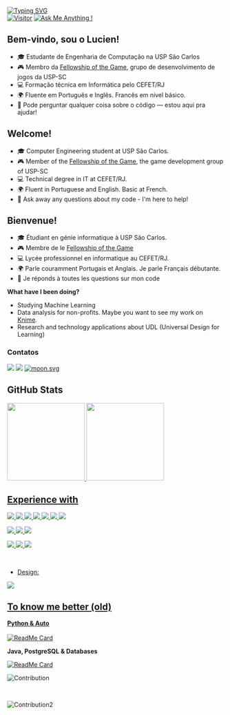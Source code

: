 [![Typing SVG](https://readme-typing-svg.herokuapp.com/?lines=Hello+World!;Olá+Mundo!;Bonjour+Monde!;&size=15&color=158fad&duration=4500&font=consolas)](https://git.io/typing-svg) <br>
[![Visitor](https://visitor-badge.laobi.icu/badge?page_id=rofranzen.rofranzen)](https://github.com/rofranzen) [![Ask Me Anything !](https://img.shields.io/badge/Ask%20me-anything-1abc9c.svg)](https://GitHub.com/rofranzen)
## Bem-vindo, sou o Lucien!

- 🎓 Estudante de Engenharia de Computação na USP São Carlos  
- 🎮 Membro da [Fellowship of the Game](https://github.com/fellowshipofthegame), grupo de desenvolvimento de jogos da USP-SC  
- 💻 Formação técnica em Informática pelo CEFET/RJ  
- 🌍 Fluente em Português e Inglês. Francês em nível básico.
- 💬 Pode perguntar qualquer coisa sobre o código — estou aqui pra ajudar!


## Welcome!

- 🎓 Computer Engineering student at USP São Carlos.
- 🎮 Member of the [Fellowship of the Game](https://github.com/fellowshipofthegame), the game development group of USP-SC
- 💻 Technical degree in IT at CEFET/RJ.
- 🌍 Fluent in Portuguese and English. Basic at French.
- 💬 Ask away any questions about my code - I'm here to help!


## Bienvenue!

- 🎓 Étudiant en génie informatique à USP São Carlos.
- 🎮 Membre de le [Fellowship of the Game](https://github.com/fellowshipofthegame)
- 💻 Lycée professionnel en informatique au CEFET/RJ.
- 🌍 Parle couramment Portugais et Anglais. Je parle Français débutante.
- 💬 Je réponds à toutes les questions sur mon code

**What have I been doing?**
- Studying Machine Learning
- Data analysis for non-profits. Maybe you want to see my work on [Knime](https:github.com/rofranzen/coming-soon). 
- Research and technology applications about UDL (Universal Design for Learning)

### Contatos
<div>
  <a href="mailto:lucien_franzen@outlook.com"><img src="https://img.shields.io/badge/Microsoft_Outlook-0078D4?style=for-the-badge&logo=microsoft-outlook&logoColor=white"></a>
  <a href="mailto:rodrigues_franzen@usp.br"><img src="https://img.shields.io/badge/Gmail-D14836?style=for-the-badge&logo=gmail&logoColor=white"></a>
  <a href="https://moon-svg.minung.dev">
    <img src="https://moon-svg.minung.dev/moon.svg?size=30&theme=basic" alt="moon.svg" />
  </a>
</div> 

## GitHub Stats
<div align="left">
  <a href="https://github.com/rofranzen">
  <img height="180em" src="https://github-readme-stats.vercel.app/api?username=rofranzen&show_icons=true&theme=tokyonight&include_all_commits=true&count_private=true&bg_color=DEG,1a1b27,443754"/>
  <img height="180em" src="https://github-readme-stats.vercel.app/api/top-langs/?username=rofranzen&layout=compact&langs_count=8&theme=tokyonight"/>
</div>
  
## Experience with

  <img src="https://img.shields.io/badge/Python-3776AB.svg?style=for-the-badge&logo=Python&logoColor=white"> <img src="https://img.shields.io/badge/C-A8B9CC.svg?style=for-the-badge&logo=C&logoColor=black"> <img src="https://img.shields.io/badge/C++-00599C.svg?style=for-the-badge&logo=C++&logoColor=white"> <img src="https://img.shields.io/badge/java-%23ED8B00.svg?style=for-the-badge&logo=openjdk&logoColor=white"> <img src="https://img.shields.io/badge/Eclipse%20IDE-2C2255.svg?style=for-the-badge&logo=Eclipse-IDE&logoColor=white"> <img src="https://img.shields.io/badge/PostgreSQL-4169E1.svg?style=for-the-badge&logo=PostgreSQL&logoColor=white"> <img src="https://img.shields.io/badge/Assembly RISCV-283272.svg?style=for-the-badge&logo=RISC-V&logoColor=white">

<img src="https://img.shields.io/badge/pandas-150458.svg?style=for-the-badge&logo=pandas&logoColor=white"> <img src="https://img.shields.io/badge/Telethon-26A5E4.svg?style=for-the-badge&logo=Telegram&logoColor=white"> <img src="https://img.shields.io/badge/Telegram API-2055E4.svg?style=for-the-badge&logo=Telegram&logoColor=white">

<img src="https://img.shields.io/badge/Unity-000000.svg?style=for-the-badge&logo=Unity&logoColor=white"> <img src="https://img.shields.io/badge/Godot%20Engine-478CBF.svg?style=for-the-badge&logo=Godot-Engine&logoColor=white"> <img src="https://img.shields.io/badge/KNIME-FDD800.svg?style=for-the-badge&logo=KNIME&logoColor=black">

</br>

- Design:
<img src="https://img.shields.io/badge/Canva-00C4CC.svg?style=for-the-badge&logo=Canva&logoColor=white">
  

 </br>
 
 ## To know me better (old)
 
**Python & Auto**
 </br></br>
 [![ReadMe Card](https://github-readme-stats.vercel.app/api/pin/?username=rofranzen&repo=auto-screenshot)](https://github.com/rofranzen/auto-screenshot) </br>
 
**Java, PostgreSQL & Databases**

 [![ReadMe Card](https://github-readme-stats.vercel.app/api/pin/?username=LuisHTVRS&repo=BD_Estacoes-Met)](https://github.com/LuisHTVRS/BD_Estacoes-Met)
 
 ![Contribution](https://github-readme-activity-graph.cyclic.app/graph?username=rofranzen&theme=react-dark&custom_title=My%20(awesome)%20commits&hide_border=true&area=true)

  
 </br>
 
 ![Contribution2](http://github-profile-summary-cards.vercel.app/api/cards/profile-details?username=rofranzen&theme=2077)
